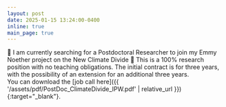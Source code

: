 ```yaml
---
layout: post
date: 2025-01-15 13:24:00-0400
inline: true
main_page: true
---
```


💼 I am currently searching for a Postdoctoral Researcher to join my Emmy Noether project on the New Climate Divide 🌱 This is a 100% research position with no teaching obligations. The initial contract is for three years, with the possibility of an extension for an additional three years. <br>
You can download the [job call here]({{ '/assets/pdf/PostDoc_ClimateDivide_IPW.pdf' | relative_url }}){:target="_blank"}.
